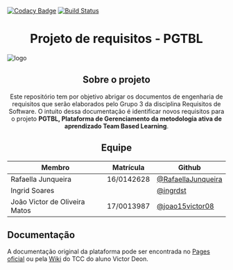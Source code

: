 [![Codacy Badge](https://api.codacy.com/project/badge/Grade/bcbcac621e1847e7af8e61bc202a03c6)](https://www.codacy.com/app/VictorArnaud/PGTBL?utm_source=github.com&amp;utm_medium=referral&amp;utm_content=VictorArnaud/PGTBL&amp;utm_campaign=Badge_Grade)
[![Build Status](https://travis-ci.org/VictorDeon/PGTBL.svg?branch=master)](https://travis-ci.org/VictorDeon/PGTBL)

<div align="center">
 
# Projeto de requisitos - PGTBL

</div>

![logo](https://user-images.githubusercontent.com/14116020/48957651-17711600-ef41-11e8-9500-59c0c95fb089.png)

<div align="center">

## Sobre o projeto
Este repositório tem por objetivo abrigar os documentos de engenharia de requisitos que serão elaborados pelo Grupo 3 da disciplina Requisitos de Software. O intuito dessa documentação é identificar novos requisitos para o projeto **PGTBL, Plataforma de Gerenciamento da metodologia ativa de aprendizado Team Based Learning**.
 
## Equipe

</div>

|     Membro         |Matrícula | Github |
|--------------------|----------|--------|
| Rafaella Junqueira | 16/0142628 | [@RafaellaJunqueira](https://github.com/RafaellaJunqueira) |
| Ingrid Soares | | [@ingrdst](https://github.com/ingrdst) |
| João Victor de Oliveira Matos| 17/0013987 |[@joao15victor08](https://github.com/joao15victor08)|

## Documentação

A documentação original da plataforma pode ser encontrada no [Pages oficial](https://victordeon.github.io/PGTBL/) ou pela [Wiki](https://github.com/VictorDeon/PGTBL/wiki) do TCC do aluno Victor Deon.
